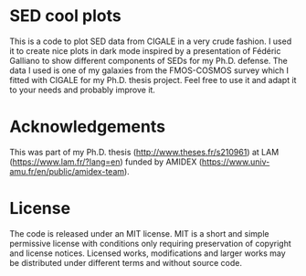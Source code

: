 # SED cool plots

This is a code to plot SED data from CIGALE in a very crude fashion. I used it to create nice plots in dark mode inspired by a presentation of Fédéric Galliano to show different components of SEDs for my Ph.D. defense. The data I used is one of my galaxies from the FMOS-COSMOS survey which I fitted with CIGALE for my Ph.D. thesis project. Feel free to use it and adapt it to your needs and probably improve it.

# Acknowledgements

This was part of my Ph.D. thesis (http://www.theses.fr/s210961) at LAM (https://www.lam.fr/?lang=en) funded by AMIDEX (https://www.univ-amu.fr/en/public/amidex-team).

# License

The code is released under an MIT license. MIT is a short and simple permissive license with conditions only requiring preservation of copyright and license notices. Licensed works, modifications and larger works may be distributed under different terms and without source code.
